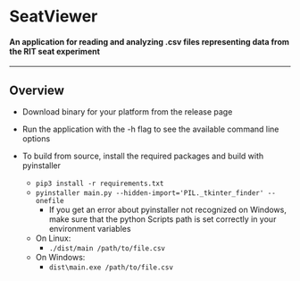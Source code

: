 # SeatViewer
#### An application for reading and analyzing .csv files representing data from the RIT seat experiment

---

## Overview

- Download binary for your platform from the release page
- Run the application with the -h flag to see the available command line options


- To build from source, install the required packages and build with pyinstaller
  - `pip3 install -r requirements.txt`
  - `pyinstaller main.py --hidden-import='PIL._tkinter_finder' --onefile`
    - If you get an error about pyinstaller not recognized on Windows, make sure that the python Scripts path is set correctly in your environment variables
  - On Linux:
    - `./dist/main /path/to/file.csv`
  - On Windows:
    - `dist\main.exe /path/to/file.csv`
